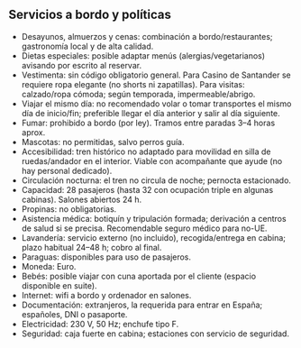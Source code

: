 ## Servicios a bordo y políticas
- Desayunos, almuerzos y cenas: combinación a bordo/restaurantes; gastronomía local y de alta calidad.
- Dietas especiales: posible adaptar menús (alergias/vegetarianos) avisando por escrito al reservar.
- Vestimenta: sin código obligatorio general. Para Casino de Santander se requiere ropa elegante (no shorts ni zapatillas). Para visitas: calzado/ropa cómoda; según temporada, impermeable/abrigo.
- Viajar el mismo día: no recomendado volar o tomar transportes el mismo día de inicio/fin; preferible llegar el día anterior y salir al día siguiente.
- Fumar: prohibido a bordo (por ley). Tramos entre paradas 3–4 horas aprox.
- Mascotas: no permitidas, salvo perros guía.
- Accesibilidad: tren histórico no adaptado para movilidad en silla de ruedas/andador en el interior. Viable con acompañante que ayude (no hay personal dedicado).
- Circulación nocturna: el tren no circula de noche; pernocta estacionado.
- Capacidad: 28 pasajeros (hasta 32 con ocupación triple en algunas cabinas). Salones abiertos 24 h.
- Propinas: no obligatorias.
- Asistencia médica: botiquín y tripulación formada; derivación a centros de salud si se precisa. Recomendable seguro médico para no-UE. 
- Lavandería: servicio externo (no incluido), recogida/entrega en cabina; plazo habitual 24–48 h; cobro al final.
- Paraguas: disponibles para uso de pasajeros.
- Moneda: Euro.
- Bebés: posible viajar con cuna aportada por el cliente (espacio disponible en suite).
- Internet: wifi a bordo y ordenador en salones.
- Documentación: extranjeros, la requerida para entrar en España; españoles, DNI o pasaporte.
- Electricidad: 230 V, 50 Hz; enchufe tipo F.
- Seguridad: caja fuerte en cabina; estaciones con servicio de seguridad.
